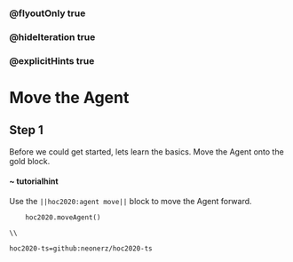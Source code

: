 ### @flyoutOnly true
### @hideIteration true
### @explicitHints true

# Move the Agent

## Step 1
Before we could get started, lets learn the basics. Move the Agent onto the gold block.

#### ~ tutorialhint 
Use the ``||hoc2020:agent move||`` block to move the Agent forward.

```ghost
    hoc2020.moveAgent()
```
```template
\\
```
```package
hoc2020-ts=github:neonerz/hoc2020-ts
```